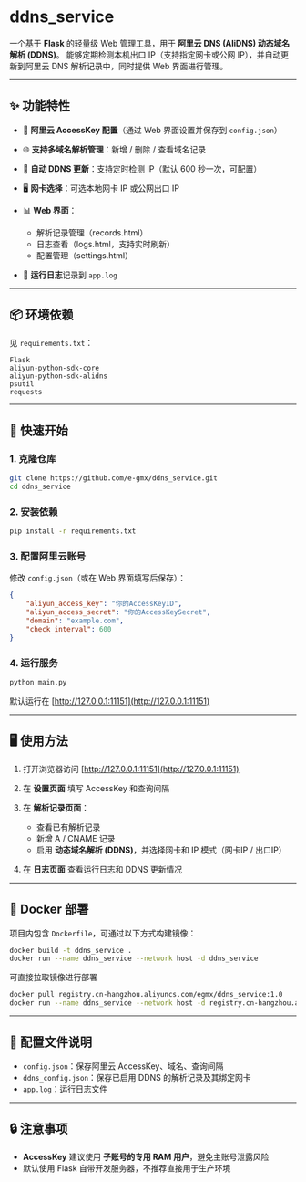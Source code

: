 # ddns\_service

一个基于 **Flask** 的轻量级 Web 管理工具，用于 **阿里云 DNS (AliDNS) 动态域名解析 (DDNS)**。
能够定期检测本机出口 IP（支持指定网卡或公网 IP），并自动更新到阿里云 DNS 解析记录中，同时提供 Web 界面进行管理。

---

## ✨ 功能特性

* 🔑 **阿里云 AccessKey 配置**（通过 Web 界面设置并保存到 `config.json`）
* 🌐 **支持多域名解析管理**：新增 / 删除 / 查看域名记录
* 🔄 **自动 DDNS 更新**：支持定时检测 IP（默认 600 秒一次，可配置）
* 🖥️ **网卡选择**：可选本地网卡 IP 或公网出口 IP
* 📊 **Web 界面**：

  * 解析记录管理（records.html）
  * 日志查看（logs.html，支持实时刷新）
  * 配置管理（settings.html）
* 📝 **运行日志**记录到 `app.log`

---

## 📦 环境依赖

见 `requirements.txt`：

```
Flask
aliyun-python-sdk-core
aliyun-python-sdk-alidns
psutil
requests
```

---

## 🚀 快速开始

### 1. 克隆仓库

```bash
git clone https://github.com/e-gmx/ddns_service.git
cd ddns_service
```

### 2. 安装依赖

```bash
pip install -r requirements.txt
```

### 3. 配置阿里云账号

修改 `config.json`（或在 Web 界面填写后保存）：

```json
{
    "aliyun_access_key": "你的AccessKeyID",
    "aliyun_access_secret": "你的AccessKeySecret",
    "domain": "example.com",
    "check_interval": 600
}
```

### 4. 运行服务

```bash
python main.py
```

默认运行在 [http://127.0.0.1:11151](http://127.0.0.1:11151)

---

## 🖥️ 使用方法

1. 打开浏览器访问 [http://127.0.0.1:11151](http://127.0.0.1:11151)
2. 在 **设置页面** 填写 AccessKey 和查询间隔
3. 在 **解析记录页面**：

   * 查看已有解析记录
   * 新增 A / CNAME 记录
   * 启用 **动态域名解析 (DDNS)**，并选择网卡和 IP 模式（网卡IP / 出口IP）
4. 在 **日志页面** 查看运行日志和 DDNS 更新情况

---

## 🐳 Docker 部署

项目内包含 `Dockerfile`，可通过以下方式构建镜像：

```bash
docker build -t ddns_service .
docker run --name ddns_service --network host -d ddns_service 
```

可直接拉取镜像进行部署
```bash
docker pull registry.cn-hangzhou.aliyuncs.com/egmx/ddns_service:1.0
docker run --name ddns_service --network host -d registry.cn-hangzhou.aliyuncs.com/egmx/ddns_service:1.0
```

---

## 📁 配置文件说明

* `config.json`：保存阿里云 AccessKey、域名、查询间隔
* `ddns_config.json`：保存已启用 DDNS 的解析记录及其绑定网卡
* `app.log`：运行日志文件

---

## 🔒 注意事项

* **AccessKey** 建议使用 **子账号的专用 RAM 用户**，避免主账号泄露风险
* 默认使用 Flask 自带开发服务器，不推荐直接用于生产环境
